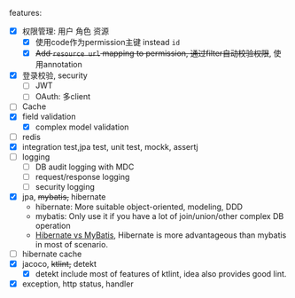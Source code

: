 features:
-[x] 权限管理: 用户 角色 资源
  - [x] 使用code作为permission主键 instead `id`
  - [x] ~~Add `resource url` mapping to permission, 通过filter自动校验权限~~, 使用annotation
-[x] 登录校验, security
  - [ ] JWT
  - [ ] OAuth: 多client
-[ ] Cache
-[x] field validation
  - [x] complex model validation
-[ ] redis
-[x] integration test,jpa test, unit test, mockk, assertj
-[ ] logging
  - [ ] DB audit logging with MDC
  - [ ] request/response logging
  - [ ] security logging
-[x] jpa, ~~mybatis,~~ hibernate
  - hibernate: More suitable object-oriented, modeling, DDD
  - mybatis: Only use it if you have a lot of join/union/other complex DB operation
  - [Hibernate vs MyBatis](https://www.zhihu.com/question/21104468),
  Hibernate is more advantageous than mybatis in most of scenario.
-[ ] hibernate cache
-[x] jacoco, ~~ktlint,~~ detekt
  - [x] detekt include most of features of ktlint, idea also provides good lint.
-[x] exception, http status, handler